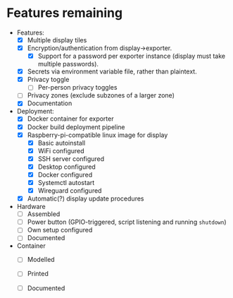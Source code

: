 # Features remaining

- Features:
  - [x] Multiple display tiles
  - [x] Encryption/authentication from display->exporter.
    - [x] Support for a password per exporter instance (display must take multiple passwords).
  - [x] Secrets via environment variable file, rather than plaintext.
  - [x] Privacy toggle
    - [ ] Per-person privacy toggles
  - [ ] Privacy zones (exclude subzones of a larger zone)
  - [x] Documentation
- Deployment:
  - [x] Docker container for exporter
  - [x] Docker build deployment pipeline
  - [x] Raspberry-pi-compatible linux image for display
    - [x] Basic autoinstall
    - [x] WiFi configured
    - [x] SSH server configured
    - [x] Desktop configured
    - [x] Docker configured
    - [x] Systemctl autostart
    - [x] Wireguard configured
  - [x] Automatic(?) display update procedures
- Hardware
  - [ ] Assembled
  - [ ] Power button (GPIO-triggered, script listening and running `shutdown`)
  - [ ] Own setup configured
  - [ ] Documented
- Container
  - [ ] Modelled
  - [ ] Printed
  - [ ] Documented

